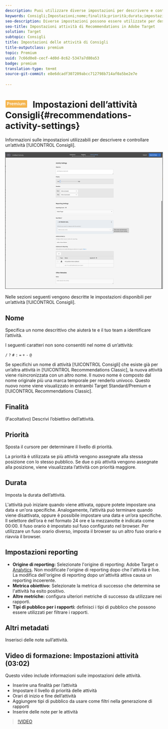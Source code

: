```yaml
---
description: Puoi utilizzare diverse impostazioni per descrivere e controllare un’attività Consigli.
keywords: Consigli;Impostazioni;nome;finalità;priorità;durata;impostazioni di generazione rapporti;altri metadati
seo-description: Diverse impostazioni possono essere utilizzate per descrivere e controllare un'attività di Recommendations in Adobe Target.
seo-title: Impostazioni attività di Recommendations in Adobe Target
solution: Target
subtopic: Consigli
title: Impostazioni delle attività di Consigli
title-outputclass: premium
topic: Premium
uuid: 7c66d0e8-cecf-4d0d-8c62-5347a7d80a53
badge: premium
translation-type: tm+mt
source-git-commit: e8e6dcadf307209abcc712798b714af0a5be2e7e

---
```



# ![PREMIUM](/help/assets/premium.png) Impostazioni dell’attività Consigli{#recommendations-activity-settings}

Informazioni sulle impostazioni utilizzabili per descrivere e controllare un’attività [!UICONTROL Consigli].

![Pagina Obiettivi e impostazioni di Recommendations](/help/c-recommendations/t-create-recs-activity/assets/recs-settings.png)

Nelle sezioni seguenti vengono descritte le impostazioni disponibili per un’attività [!UICONTROL Consigli].

## Nome

Specifica un nome descrittivo che aiuterà te e il tuo team a identificare l’attività.

I seguenti caratteri non sono consentiti nel nome di un’attività:

`/`
`?`
`#`
`:`
`=`
`+`
`-`
`@`

Se specifichi un nome di attività [!UICONTROL Consigli] che esiste già per un’altra attività in [!UICONTROL Recommendations Classic], la nuova attività viene risincronizzata con un altro nome. Il nuovo nome è composto dal nome originale più una marca temporale per renderlo univoco. Questo nuovo nome viene visualizzato in entrambi Target Standard/Premium e [!UICONTROL Recommendations Classic].

## Finalità

(Facoltativo) Descrivi l’obiettivo dell’attività.

## Priorità

Sposta il cursore per determinare il livello di priorità.

La priorità è utilizzata se più attività vengono assegnate alla stessa posizione con lo stesso pubblico. Se due o più attività vengono assegnate alla posizione, viene visualizzata l’attività con priorità maggiore.

## Durata

Imposta la durata dell’attività.

L&#39;attività può iniziare quando viene attivata, oppure potete impostare una data e un&#39;ora specifiche. Analogamente, l’attività può terminare quando viene disattivata, oppure è possibile impostare una data e un’ora specifiche. Il selettore dell’ora è nel formato 24 ore e la mezzanotte è indicata come 00:00. Il fuso orario è impostato sul fuso configurato nel browser. Per utilizzare un fuso orario diverso, imposta il browser su un altro fuso orario e riavvia il browser.

## Impostazioni reporting

* **Origine di reporting:** Selezionate l&#39;origine di reporting: Adobe Target o [Analytics](/help/c-integrating-target-with-mac/a4t/a4t.md). Non modificate l&#39;origine di reporting dopo che l&#39;attività è live. La modifica dell&#39;origine di reporting dopo un&#39;attività attiva causa un reporting incoerente.
* **Metrica obiettivo:** Selezionate la metrica di successo che determina se l&#39;attività ha esito positivo.
* **Altre metriche:** configura ulteriori metriche di successo da utilizzare nei rapporti.
* **Tipi di pubblico per i rapporti:** definisci i tipi di pubblico che possono essere utilizzati per filtrare i rapporti.

## Altri metadati

Inserisci delle note sull’attività.

## Video di formazione: Impostazioni attività (03:02)

Questo video include informazioni sulle impostazioni delle attività.

* Inserire una finalità per l’attività
* Impostare il livello di priorità delle attività
* Orari di inizio e fine dell’attività
* Aggiungere tipi di pubblico da usare come filtri nella generazione di rapporti
* Inserire delle note per le attività

>[!VIDEO](https://video.tv.adobe.com/v/17381?captions=ita)